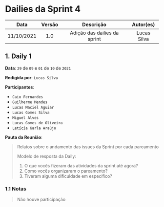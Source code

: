 # Dailies da Sprint 4

|    Data    | Versão |         Descrição         |           Autor(es)           |
| :--------: | :----: | :-----------------------: | :---------------------------: |
| 11/10/2021 |  1.0   | Adição das dailies da sprint | Lucas Silva |

## 1. Daily 1

**Data**: ```29``` de ```09``` e ```01``` de ```10``` de ```2021```

**Redigida por**: ```Lucas Silva```

**Participantes**:

* ```Caio Fernandes```
* ```Guilherme Mendes```
* ```Lucas Maciel Aguiar```
* ```Lucas Gomes Silva```
* ```Miguel Alves```
* ```Lucas Gomes de Oliveira```
* ```Letícia Karla Araújo```

**Pauta da Reunião**:

> Relatos sobre o andamento das issues da Sprint por cada pareamento
>
> Modelo de resposta da Daily:
>
> 1. O que vocês fizeram das atividades da sprint até agora?
> 2. Como vocês organizaram o pareamento?
> 3. Tiveram alguma dificuldade em específico?

### 1.1 Notas
> Não houve participação 
